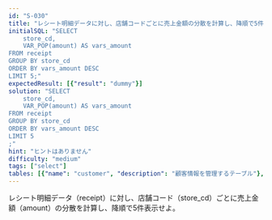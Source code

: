 ```yaml
---
id: "S-030"
title: "レシート明細データに対し、店舗コードごとに売上金額の分散を計算し、降順で5件表示せよ"
initialSQL: "SELECT
    store_cd,
    VAR_POP(amount) AS vars_amount
FROM receipt
GROUP BY store_cd
ORDER BY vars_amount DESC 
LIMIT 5;"
expectedResult: [{"result": "dummy"}]
solution: "SELECT
    store_cd,
    VAR_POP(amount) AS vars_amount
FROM receipt
GROUP BY store_cd
ORDER BY vars_amount DESC 
LIMIT 5
;"
hint: "ヒントはありません"
difficulty: "medium"
tags: ["select"]
tables: [{"name": "customer", "description": "顧客情報を管理するテーブル"}, {"name": "receipt", "description": "レシート明細データを管理するテーブル"}, {"name": "store", "description": "店舗情報を管理するテーブル"}, {"name": "product", "description": "商品情報を管理するテーブル"}, {"name": "category", "description": "カテゴリ情報を管理するテーブル"}]
---
```


レシート明細データ（receipt）に対し、店舗コード（store_cd）ごとに売上金額（amount）の分散を計算し、降順で5件表示せよ。